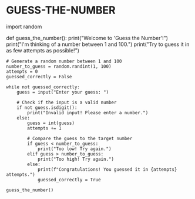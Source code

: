 # GUESS-THE-NUMBER
import random

def guess_the_number():
    print("Welcome to 'Guess the Number'!")
    print("I'm thinking of a number between 1 and 100.")
    print("Try to guess it in as few attempts as possible!")

    # Generate a random number between 1 and 100
    number_to_guess = random.randint(1, 100)
    attempts = 0
    guessed_correctly = False

    while not guessed_correctly:
        guess = input("Enter your guess: ")
        
        # Check if the input is a valid number
        if not guess.isdigit():
            print("Invalid input! Please enter a number.")
        else:
            guess = int(guess)
            attempts += 1
            
            # Compare the guess to the target number
            if guess < number_to_guess:
                print("Too low! Try again.")
            elif guess > number_to_guess:
                print("Too high! Try again.")
            else:
                print(f"Congratulations! You guessed it in {attempts} attempts.")
                guessed_correctly = True

    guess_the_number()
